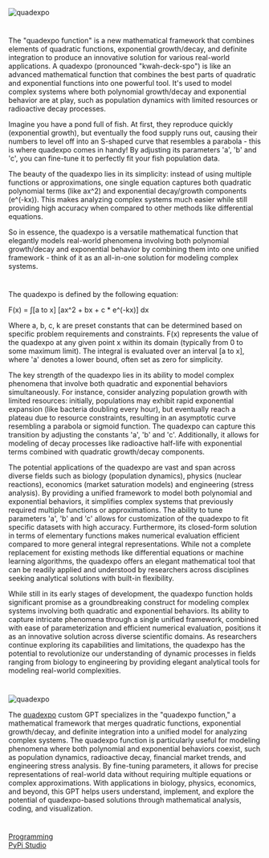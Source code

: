 ![quadexpo](https://github.com/user-attachments/assets/11656c44-3979-464d-b74f-1fa033892f3a)

#

The "quadexpo function" is a new mathematical framework that combines elements of quadratic functions, exponential growth/decay, and definite integration to produce an innovative solution for various real-world applications. A quadexpo (pronounced "kwah-deck-spo") is like an advanced mathematical function that combines the best parts of quadratic and exponential functions into one powerful tool. It's used to model complex systems where both polynomial growth/decay and exponential behavior are at play, such as population dynamics with limited resources or radioactive decay processes.

Imagine you have a pond full of fish. At first, they reproduce quickly (exponential growth), but eventually the food supply runs out, causing their numbers to level off into an S-shaped curve that resembles a parabola - this is where quadexpo comes in handy! By adjusting its parameters 'a', 'b' and 'c', you can fine-tune it to perfectly fit your fish population data.

The beauty of the quadexpo lies in its simplicity: instead of using multiple functions or approximations, one single equation captures both quadratic polynomial terms (like ax^2) and exponential decay/growth components (e^(-kx)). This makes analyzing complex systems much easier while still providing high accuracy when compared to other methods like differential equations.

So in essence, the quadexpo is a versatile mathematical function that elegantly models real-world phenomena involving both polynomial growth/decay and exponential behavior by combining them into one unified framework - think of it as an all-in-one solution for modeling complex systems.

#

The quadexpo is defined by the following equation: 

F(x) = ∫[a to x] [ax^2 + bx + c * e^(-kx)] dx

Where a, b, c, k are preset constants that can be determined based on specific problem requirements and constraints. F(x) represents the value of the quadexpo at any given point x within its domain (typically from 0 to some maximum limit). The integral is evaluated over an interval [a to x], where 'a' denotes a lower bound, often set as zero for simplicity.

The key strength of the quadexpo lies in its ability to model complex phenomena that involve both quadratic and exponential behaviors simultaneously. For instance, consider analyzing population growth with limited resources: initially, populations may exhibit rapid exponential expansion (like bacteria doubling every hour), but eventually reach a plateau due to resource constraints, resulting in an asymptotic curve resembling a parabola or sigmoid function. The quadexpo can capture this transition by adjusting the constants 'a', 'b' and 'c'. Additionally, it allows for modeling of decay processes like radioactive half-life with exponential terms combined with quadratic growth/decay components.

The potential applications of the quadexpo are vast and span across diverse fields such as biology (population dynamics), physics (nuclear reactions), economics (market saturation models) and engineering (stress analysis). By providing a unified framework to model both polynomial and exponential behaviors, it simplifies complex systems that previously required multiple functions or approximations. The ability to tune parameters 'a', 'b' and 'c' allows for customization of the quadexpo to fit specific datasets with high accuracy. Furthermore, its closed-form solution in terms of elementary functions makes numerical evaluation efficient compared to more general integral representations. While not a complete replacement for existing methods like differential equations or machine learning algorithms, the quadexpo offers an elegant mathematical tool that can be readily applied and understood by researchers across disciplines seeking analytical solutions with built-in flexibility.

While still in its early stages of development, the quadexpo function holds significant promise as a groundbreaking construct for modeling complex systems involving both quadratic and exponential behaviors. Its ability to capture intricate phenomena through a single unified framework, combined with ease of parameterization and efficient numerical evaluation, positions it as an innovative solution across diverse scientific domains. As researchers continue exploring its capabilities and limitations, the quadexpo has the potential to revolutionize our understanding of dynamic processes in fields ranging from biology to engineering by providing elegant analytical tools for modeling real-world complexities.

#

![quadexpo](https://github.com/user-attachments/assets/547ce9f1-9ddf-43e6-8223-01b4fbb1682a)

The [quadexpo](https://chatgpt.com/g/g-67c182bde31c81919b831b360428dea2-quadexpo) custom GPT specializes in the "quadexpo function," a mathematical framework that merges quadratic functions, exponential growth/decay, and definite integration into a unified model for analyzing complex systems. The quadexpo function is particularly useful for modeling phenomena where both polynomial and exponential behaviors coexist, such as population dynamics, radioactive decay, financial market trends, and engineering stress analysis. By fine-tuning parameters, it allows for precise representations of real-world data without requiring multiple equations or complex approximations. With applications in biology, physics, economics, and beyond, this GPT helps users understand, implement, and explore the potential of quadexpo-based solutions through mathematical analysis, coding, and visualization.

#

[Programming](https://github.com/sourceduty/Programming)
<br>
[PyPi Studio](https://chatgpt.com/g/g-682fb476dd048191800bdbc557bd7e9a-pypi-studio)
